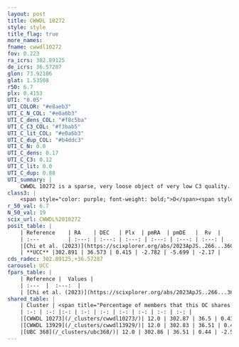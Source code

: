 ```yaml
---
layout: post
title: CWWDL 10272
style: style
title_flag: true
more_names: 
fname: cwwdl10272
fov: 0.223
ra_icrs: 302.89125
de_icrs: 36.57287
glon: 73.92106
glat: 1.53508
r50: 6.7
plx: 0.4153
UTI: "0.05"
UTI_COLOR: "#e8aeb3"
UTI_C_N_COL: "#e0a6b3"
UTI_C_dens_COL: "#f8c5ba"
UTI_C_C3_COL: "#f3bab5"
UTI_C_lit_COL: "#e0a6b3"
UTI_C_dup_COL: "#b4ddc3"
UTI_C_N: 0.0
UTI_C_dens: 0.17
UTI_C_C3: 0.12
UTI_C_lit: 0.0
UTI_C_dup: 0.88
UTI_summary: |
    CWWDL 10272 is a sparse, very loose object of very low C3 quality. It was recently reported in the literature.<br><br>This is very likely a unique object, which shares a small percentage of members with at least one previously reported entry, and a small percentage with at least one entry reported in the same catalogue.<br><br><span style="color: #99180f; font-weight: bold;">Warning: </span>contains less than 25 stars with <i>P>0.5</i> estimated.
class3: |
    <span style="color: purple; font-weight: bold;">D</span><span style="color: red; font-weight: bold;">C</span>
r_50_val: 6.7
N_50_val: 19
scix_url: CWWDL%2010272
posit_table: |
    | Reference    | RA    | DEC   | Plx  | pmRA  | pmDE   |  Rv  |
    | :---         | :---: | :---: | :---: | :---: | :---: | :---: |
    |[Chi et al. (2023)](https://scixplorer.org/abs/2023ApJS..266...36C) | 302.911 | 36.553 | 0.377 | -2.772 | -5.698 | -- |
    | **UCC** |302.891 | 36.573 | 0.415 | -2.782 | -5.699 | -2.17 | 
cds_radec: 302.89125,+36.57287
carousel: UCC
fpars_table: |
    | Reference |  Values |
    | :---  |  :---:  |
    | [Chi et al. (2023)](https://scixplorer.org/abs/2023ApJS..266...36C) | `logAge=5.78, Z=0.44` |
shared_table: |
    | Cluster | <span title="Percentage of members that this OC shares with the ones listed">%</span>   | RA   | DEC   | Plx   | pmRA  | pmDE  | Rv | UTI |
    | :-: | :-: |:-: | :-: | :-: | :-: | :-: | :-: | :-: |
    |[CWWDL 10273](/_clusters/cwwdl10273/)| 12.0 | 302.87 | 36.5 | 0.43 | -2.51 | -5.61 | -- |0.06 |
    |[CWWDL 13929](/_clusters/cwwdl13929/)| 12.0 | 302.83 | 36.51 | 0.45 | -2.62 | -5.79 | -28.41 |0.09 |
    |[UBC 368](/_clusters/ubc368/)| 12.0 | 302.86 | 36.51 | 0.44 | -2.57 | -5.78 | -42.81 |0.59 |
---
```

